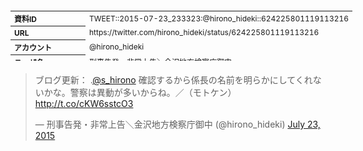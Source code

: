 <table style="font-size: 9pt; width: 610px; margin-bottom: 20px; height: 80px;">
<tbody>
    <tr>
        <th align=left>資料ID</th>
        <td align=left>TWEET::2015-07-23_233323:@hirono_hideki::624225801119113216</td>
    </tr>
    <tr>
        <th align=left>URL</th>
        <td align=left>https://twitter.com/hirono_hideki/status/624225801119113216</td>
    </tr>
    <tr>
        <th align=left>アカウント</th>
        <td align=left>@hirono_hideki</td>
    </tr>
    <tr>
        <th align=left>ユーザ名</th>
        <td align=left>刑事告発・非常上告＼金沢地方検察庁御中</td>
    </tr>
    <tr>
        <th align=left>ツイートの記録日時</th>
        <td align=left>created_at 2022-08-24_1426</td>
    </tr>
</tbody>
</table>
<blockquote class="twitter-tweet" data-width="450"  data-lang="ja"><p lang="ja" dir="ltr">ブログ更新： .<a href="https://twitter.com/s_hirono?ref_src=twsrc%5Etfw">@s_hirono</a> 確認するから係長の名前を明らかにしてくれないかな。警察は異動が多いからね。／（モトケン） <a href="http://t.co/cKW6sstcO3">http://t.co/cKW6sstcO3</a></p>&mdash; 刑事告発・非常上告＼金沢地方検察庁御中 (@hirono_hideki) <a href="https://twitter.com/hirono_hideki/status/624225801119113216?ref_src=twsrc%5Etfw">July 23, 2015</a></blockquote>
<script async src="https://platform.twitter.com/widgets.js" charset="utf-8"></script>


